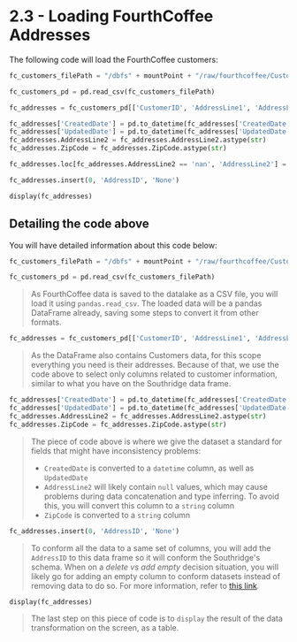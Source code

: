 # 2.3 - Loading FourthCoffee Addresses

The following code will load the FourthCoffee customers:

```python
fc_customers_filePath = "/dbfs" + mountPoint + "/raw/fourthcoffee/Customers.csv"

fc_customers_pd = pd.read_csv(fc_customers_filePath)

fc_addresses = fc_customers_pd[['CustomerID', 'AddressLine1', 'AddressLine2', 'City', 'State', 'ZipCode', 'CreatedDate', 'UpdatedDate']]

fc_addresses['CreatedDate'] = pd.to_datetime(fc_addresses['CreatedDate'], errors='coerce')
fc_addresses['UpdatedDate'] = pd.to_datetime(fc_addresses['UpdatedDate'], errors='coerce')
fc_addresses.AddressLine2 = fc_addresses.AddressLine2.astype(str)
fc_addresses.ZipCode = fc_addresses.ZipCode.astype(str)

fc_addresses.loc[fc_addresses.AddressLine2 == 'nan', 'AddressLine2'] = 'None'

fc_addresses.insert(0, 'AddressID', 'None')

display(fc_addresses)
```

## Detailing the code above

You will have detailed information about this code below:

```python
fc_customers_filePath = "/dbfs" + mountPoint + "/raw/fourthcoffee/Customers.csv"

fc_customers_pd = pd.read_csv(fc_customers_filePath)
```

> As FourthCoffee data is saved to the datalake as a CSV file, you will load it
> using `pandas.read_csv`. The loaded data will be a pandas DataFrame already,
> saving some steps to convert it from other formats.

```python
fc_addresses = fc_customers_pd[['CustomerID', 'AddressLine1', 'AddressLine2', 'City', 'State', 'ZipCode', 'CreatedDate', 'UpdatedDate']]
```

> As the DataFrame also contains Customers data, for this scope everything you need
> is their addresses. Because of that, we use the code above to select
> only columns related to customer information, similar to what you have
> on the Southridge data frame.

```python
fc_addresses['CreatedDate'] = pd.to_datetime(fc_addresses['CreatedDate'], errors='coerce')
fc_addresses['UpdatedDate'] = pd.to_datetime(fc_addresses['UpdatedDate'], errors='coerce')
fc_addresses.AddressLine2 = fc_addresses.AddressLine2.astype(str)
fc_addresses.ZipCode = fc_addresses.ZipCode.astype(str)
```

> The piece of code above is where we give the dataset a standard for fields
> that might have inconsistency problems:
>
> - `CreatedDate` is converted to a `datetime` column, as well as `UpdatedDate`
> - `AddressLine2` will likely contain `null` values, which may cause problems
> during data concatenation and type inferring. To avoid this, you will convert
> this column to a `string` column
> - `ZipCode` is converted to a `string` column

```python
fc_addresses.insert(0, 'AddressID', 'None')
```

> To conform all the data to a same set of columns, you will add the `AddressID`
> to this data frame so it will conform the Southridge's schema. When on a
> *delete vs add empty* decision situation, you will likely go for adding an
> empty column to conform datasets instead of removing data to do so. For more
> information, refer to [this link](../../../_TODOS/delete-or-not.md).

```python
display(fc_addresses)
```

> The last step on this piece of code is to `display` the result of the data
> transformation on the screen, as a table.